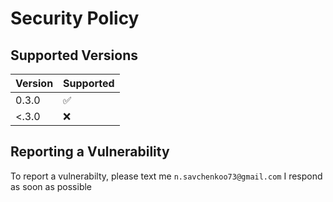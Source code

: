 # Security Policy

## Supported Versions
| Version | Supported          |
| ------- | ------------------ |
| 0.3.0   | :white_check_mark: |
| <.3.0   | :x:                |

## Reporting a Vulnerability

To report a vulnerabilty, please text me `n.savchenkoo73@gmail.com`
I respond as soon as possible
